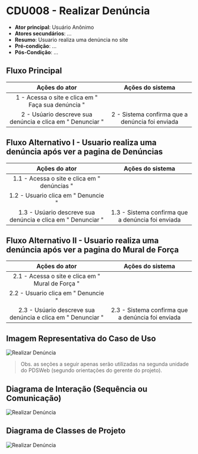 # CDU008 - Realizar Denúncia

- **Ator principal**: Usuário Anônimo
- **Atores secundários**: ...	 
- **Resumo**: Usuario realiza uma denúncia no site
- **Pré-condição**: ...
- **Pós-Condição**: ...

## Fluxo Principal
| Ações do ator | Ações do sistema |
| :-----------------: | :-----------------: | 
| 1 - Acessa o site e clica em " Faça sua denúncia "  | |  
| 2 - Usúario descreve sua denúncia e clica em " Denunciar " | 2 - Sistema confirma que a denúncia foi enviada| 

## Fluxo Alternativo I - Usuario realiza uma denúncia após ver a pagina de Denúncias
| Ações do ator | Ações do sistema |
| :-----------------: |:-----------------: | 
| 1.1 - Acessa o site e clica em " denúncias " | |  
| 1.2 - Usuario clica em " Denuncie " |  |
| 1.3 - Usúario descreve sua denúncia e clica em " Denunciar " | 1.3 - Sistema confirma que a denúncia foi enviada| 

## Fluxo Alternativo II - Usuario realiza uma denúncia após ver a pagina do Mural de Força
| Ações do ator | Ações do sistema |
| :-----------------: |:-----------------: | 
| 2.1 - Acessa o site e clica em " Mural de Força " | |  
| 2.2 - Usuario clica em " Denuncie " |  |
| 2.3 - Usúario descreve sua denúncia e clica em " Denunciar " | 2.3 - Sistema confirma que a denúncia foi enviada| 

## Imagem Representativa do Caso de Uso
![Realizar Denúncia](https://imgur.com/QsUvZRq.png)

> Obs. as seções a seguir apenas serão utilizadas na segunda unidade do PDSWeb (segundo orientações do gerente do projeto).

## Diagrama de Interação (Sequência ou Comunicação)

![Realizar Denúncia](https://imgur.com/bR5gSB6.png)

## Diagrama de Classes de Projeto

![Realizar Denúncia](https://imgur.com/lFrYUQS.png)
